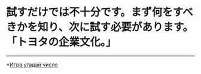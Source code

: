 # 試すだけでは不十分です。まず何をすべきかを知り、次に試す必要があります。 「トヨタの企業文化。」
* * * * * * * * *
*[Игра угадай число](https://github.com/axpelman/skillfactory_rds/tree/master/module_0)